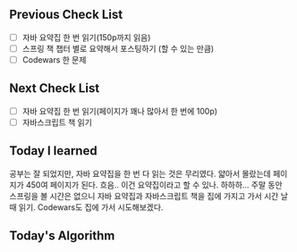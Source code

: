 ## Previous Check List

- [ ] 자바 요약집 한 번 읽기(150p까지 읽음)
- [ ] 스프링 책 챕터 별로 요약해서 포스팅하기 (할 수 있는 만큼)
- [ ] Codewars 한 문제

## Next Check List

- [ ] 자바 요약집 한 번 읽기(페이지가 꽤나 많아서 한 번에 100p)
- [ ] 자바스크립트 책 읽기

## Today I learned

공부는 잘 되었지만, 자바 요약집을 한 번 다 읽는 것은 무리였다. 얇아서 몰랐는데 페이지가 450여 페이지가 된다. 흐음.. 이건 요약집이라고 할 수 있나. 하하하… 주말 동안 스프링을 볼 시간은 없으니 자바 요약집과 자바스크립트 책을 집에 가지고 가서 시간 날 때 읽기. Codewars도 집에 가서 시도해보겠다. 

## Today's Algorithm

